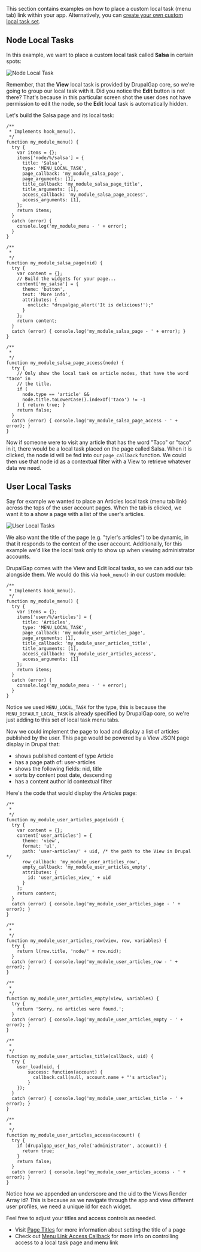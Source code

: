 

This section contains examples on how to place a custom local task (menu tab) link within your app. Alternatively, you can [create your own custom local task set](Create_Custom_Local_Tasks).

## Node Local Tasks

In this example, we want to place a custom local task called **Salsa** in certain spots:

![Node Local Task](http://drupalgap.org/sites/default/files/node-local-task.png)

Remember, that the **View** local task is provided by DrupalGap core, so we're going to group our local task with it. Did you notice the **Edit** button is not there? That's because in this particular screen shot the user does not have permission to edit the node, so the **Edit** local task is automatically hidden.

Let's build the Salsa page and its local task:

```
/**
 * Implements hook_menu().
 */
function my_module_menu() {
  try {
    var items = {};
    items['node/%/salsa'] = {
      title: 'Salsa',
      type: 'MENU_LOCAL_TASK',
      page_callback: 'my_module_salsa_page',
      page_arguments: [1],
      title_callback: 'my_module_salsa_page_title',
      title_arguments: [1],
      access_callback: 'my_module_salsa_page_access',
      access_arguments: [1],
    };
    return items;
  }
  catch (error) {
    console.log('my_module_menu - ' + error);
  }
}

/**
 *
 */
function my_module_salsa_page(nid) {
  try {
    var content = {};
    // Build the widgets for your page...
    content['my_salsa'] = {
      theme: 'button',
      text: 'More info',
      attributes: {
        onclick: "drupalgap_alert('It is delicious!');"
      }
    };
    return content;
  }
  catch (error) { console.log('my_module_salsa_page - ' + error); }
}

/**
 *
 */
function my_module_salsa_page_access(node) {
  try {
    // Only show the local task on article nodes, that have the word "taco" in
    // the title.
    if (
      node.type == 'article' &&
      node.title.toLowerCase().indexOf('taco') != -1
    ) { return true; }
    return false;
  }
  catch (error) { console.log('my_module_salsa_page_access - ' + error); }
}
```

Now if someone were to visit any article that has the word "Taco" or "taco" in it, there would be a local task placed on the page called Salsa. When it is clicked, the node id will be fed into our `page_callback` function. We could then use that node id as a contextual filter with a View to retrieve whatever data we need.

## User Local Tasks

Say for example we wanted to place an Articles local task (menu tab link) across the tops of the user account pages. When the tab is clicked, we want it to a show a page with a list of the user's articles.

![User Local Tasks](http://drupalgap.org/sites/default/files/user-local-tasks-articles_0.png)

We also want the title of the page (e.g. "tyler's articles") to be dynamic, in that it responds to the context of the user account. Additionally, for this example we'd like the local task only to show up when viewing administrator accounts.

DrupalGap comes with the View and Edit local tasks, so we can add our tab alongside them. We would do this via `hook_menu()` in our custom module:

```
/**
 * Implements hook_menu().
 */
function my_module_menu() {
  try {
    var items = {};
    items['user/%/articles'] = {
      title: 'Articles',
      type: 'MENU_LOCAL_TASK',
      page_callback: 'my_module_user_articles_page',
      page_arguments: [1],
      title_callback: 'my_module_user_articles_title',
      title_arguments: [1],
      access_callback: 'my_module_user_articles_access',
      access_arguments: [1]
    };
    return items;
  }
  catch (error) {
    console.log('my_module_menu - ' + error);
  }
}
```

Notice we used `MENU_LOCAL_TASK` for the type, this is because the `MENU_DEFAULT_LOCAL_TASK` is already specified by DrupalGap core, so we're just adding to this set of local task menu tabs.

Now we could implement the page to load and display a list of articles published by the user. This page would be powered by a View JSON page display in Drupal that:

- shows published content of type Article
- has a page path of: user-articles
- shows the following fields: nid, title
- sorts by content post date, descending
- has a content author id contextual filter

Here's the code that would display the *Articles* page:

```
/**
 *
 */
function my_module_user_articles_page(uid) {
  try {
    var content = {};
    content['user_articles'] = {
      theme: 'view',
      format: 'ul',
      path: 'user-articles/' + uid, /* the path to the View in Drupal */
      row_callback: 'my_module_user_articles_row',
      empty_callback: 'my_module_user_articles_empty',
      attributes: {
        id: 'user_articles_view_' + uid
      }
    };
    return content;
  }
  catch (error) { console.log('my_module_user_articles_page - ' + error); }
}

/**
 *
 */
function my_module_user_articles_row(view, row, variables) {
  try {
    return l(row.title, 'node/' + row.nid);
  }
  catch (error) { console.log('my_module_user_articles_row - ' + error); }
}

/**
 *
 */
function my_module_user_articles_empty(view, variables) {
  try {
    return 'Sorry, no articles were found.';
  }
  catch (error) { console.log('my_module_user_articles_empty - ' + error); }
}

/**
 *
 */
function my_module_user_articles_title(callback, uid) {
  try {
    user_load(uid, {
        success: function(account) {
          callback.call(null, account.name + "'s articles");
        }
    });
  }
  catch (error) { console.log('my_module_user_articles_title - ' + error); }
}

/**
 *
 */
function my_module_user_articles_access(account) {
  try {
    if (drupalgap_user_has_role('administrator', account)) {
      return true;
    }
    return false;
  }
  catch (error) { console.log('my_module_user_articles_access - ' + error); }
}
```

Notice how we appended an underscore and the uid to the Views Render Array id? This is because as we navigate through the app and view different user profiles, we need a unique id for each widget.

Feel free to adjust your titles and access controls as needed.

- Visit [Page Titles](../../Pages/Page_Titles) for more information about setting the title of a page
- Check out [Menu Link Access Callback]() for more info on controlling access to a local task page and menu link
